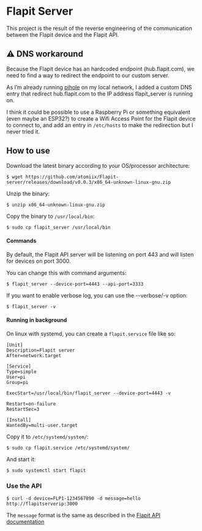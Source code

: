 # Flapit Server

This project is the result of the reverse engineering of the communication between the Flapit device and the Flapit API.

## ⚠️ DNS workaround

Because the Flapit device has an hardcoded endpoint (hub.flapit.com), we need to find a way to redirect the endpoint to our custom server.

As I’m already running [pihole](https://pi-hole.net/) on my local network, I added a custom DNS entry that redirect hub.flapit.com to the IP address flapit_server is running on.

I think it could be possible to use a Raspberry Pi or something equivalent (even maybe an ESP32?) to create a Wifi Access Point for the Flapit device to connect to, and add an entry in `/etc/hosts` to make the redirection but I never tried it.

## How to use

Download the latest binary according to your OS/processor architecture:

`$ wget https://github.com/atomiix/Flapit-server/releases/download/v0.0.3/x86_64-unknown-linux-gnu.zip`

Unzip the binary:

`$ unzip x86_64-unknown-linux-gnu.zip`

Copy the binary to `/usr/local/bin`:

`$ sudo cp flapit_server /usr/local/bin`

#### Commands

By default, the Flapit API server will be listening on port 443 and will listen for devices on port 3000.

You can change this with command arguments:

`$ flapit_server --device-port=4443 --api-port=3333`

If you want to enable verbose log, you can use the --verbose/-v option:

`$ flapit_server -v`

#### Running in background

On linux with systemd, you can create a `flapit.service` file like so:
```service
[Unit]
Description=Flapit server
After=network.target

[Service]
Type=simple
User=pi
Group=pi

ExecStart=/usr/local/bin/flapit_server --device-port=4443 -v

Restart=on-failure
RestartSec=3

[Install]
WantedBy=multi-user.target
```

Copy it to `/etc/systemd/system/`:

`$ sudo cp flapit.service /etc/systemd/system/`

And start it:

`$ sudo systemctl start flapit`

### Use the API

`$ curl -d device=FLP1-1234567890 -d message=hello http://flapitserverip:3000`

The `message` format is the same as described in the [Flapit API documentation](https://www.flapit.com/en/api.html)
